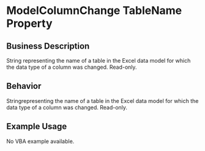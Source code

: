 # ModelColumnChange TableName Property

## Business Description
String representing the name of a table in the Excel data model for which the data type of a column was changed. Read-only.

## Behavior
Stringrepresenting the name of a table in the Excel data model for which the data type of a column was changed. Read-only.

## Example Usage
No VBA example available.